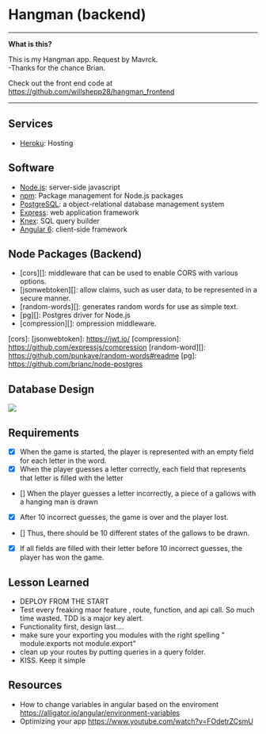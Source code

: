 # Hangman (backend)


----

**What is this?** 

This is my Hangman app. Request by Mavrck.<br>
-Thanks for the chance Brian.<br>

Check out the front end code at https://github.com/willshepp28/hangman_frontend

---


## Services

* [Heroku][]: Hosting


## Software

* [Node.js][]: server-side javascript
* [npm][]: Package management for Node.js packages
* [PostgreSQL][]: a object-relational database management system 
* [Express][]: web application framework
* [Knex][]: SQL query builder
* [Angular 6][]: client-side framework


## Node Packages (Backend)

* [cors][]: middleware that can be used to enable CORS with various options.
* [jsonwebtoken][]: allow claims, such as user data, to be represented in a secure manner.
* [random-words][]: generates random words for use as simple text.
* [pg][]: Postgres driver for Node.js
* [compression][]: ompression middleware.


[Heroku]: http://heroku.com/

[Node.js]: http://nodejs.org/
[npm]: https://npmjs.org/
[PostgreSQL]: http://www.postgresql.org/
[Express]: http://expressjs.com/
[Knex]: https://knexjs.org/
[Angular 6]: https://angular.io/

[cors]:
[jsonwebtoken]: https://jwt.io/
[compression]: https://github.com/expressjs/compression
[random-word][]: https://github.com/punkave/random-words#readme
[pg]: https://github.com/brianc/node-postgres

## Database Design


![](https://s3.amazonaws.com/hangman-app/database-mockup/hangman-databasedesign.png)


  ## Requirements

  - [X] When the game is started, the player is represented with an empty field for each letter in the word.
  - [X] When the player guesses a letter correctly, each field that represents that letter is filled with the letter
  - [] When the player guesses a letter incorrectly, a piece of a gallows with a hanging man is drawn
  - [X] After 10 incorrect guesses, the game is over and the player lost.
  - [] Thus, there should be 10 different states of the gallows to be drawn.
  - [X] If all fields are filled with their letter before 10 incorrect guesses, the player has won the game.


## Lesson Learned

- DEPLOY FROM THE START
- Test every freaking maor feature , route, function, and api call. So much time wasted. TDD is a major key alert.
- Functionality first, design last....
- make sure your exporting you modules with the right spelling " module.exports not module.export"
- clean up your routes by putting queries in a query folder.
- KISS. Keep it simple


## Resources 

- How to change variables in angular based on the enviroment https://alligator.io/angular/environment-variables
- Optimizing your app https://www.youtube.com/watch?v=FOdetrZCsmU